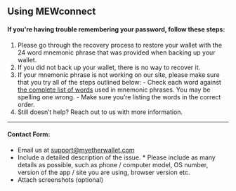 ## Using MEWconnect

#### If you're having trouble remembering your password, follow these steps:

1. Please go through the recovery process to restore your wallet with the 24 word mnemonic phrase that was provided when backing up your wallet.
   <br>
2. If you did not back up your wallet, there is no way to recover it.
   <br>
3. If your mnemonic phrase is not working on our site, please make sure that you try all of the steps outlined below:
       \- Check each word against [the complete list of words](https://github.com/bitcoin/bips/blob/master/bip-0039/english.txt) used in mnemonic phrases. You may be spelling one wrong.
       \- Make sure you’re listing the words in the correct order.
   <br>
4. Still doesn’t help? Reach out to us with more information.

* * *

#### Contact Form:

- Email us at support@myetherwallet.com
  <br>
- Include a detailed description of the issue.
      \* Please include as many details as possible, such as phone / computer model, OS number, version of the app / site you are using, browser version etc.
  <br>
- Attach screenshots (optional)
